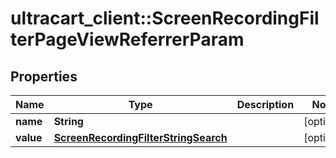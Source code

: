 # ultracart_client::ScreenRecordingFilterPageViewReferrerParam

## Properties
Name | Type | Description | Notes
------------ | ------------- | ------------- | -------------
**name** | **String** |  | [optional] 
**value** | [**ScreenRecordingFilterStringSearch**](ScreenRecordingFilterStringSearch.md) |  | [optional] 


